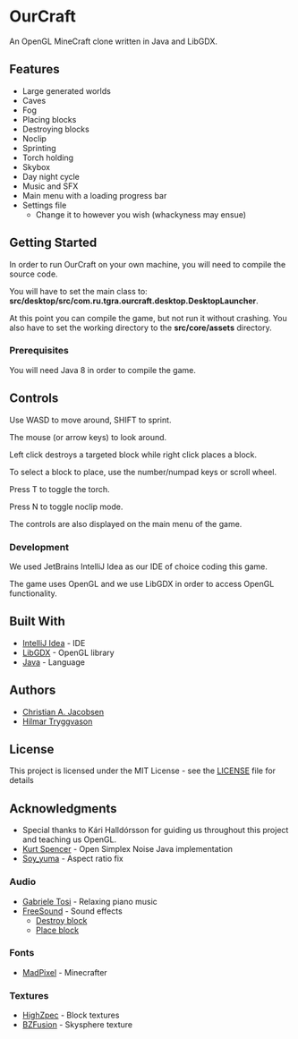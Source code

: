 # OurCraft

An OpenGL MineCraft clone written in Java and LibGDX.

## Features

* Large generated worlds
* Caves
* Fog
* Placing blocks
* Destroying blocks
* Noclip
* Sprinting
* Torch holding
* Skybox
* Day night cycle
* Music and SFX
* Main menu with a loading progress bar
* Settings file
    * Change it to however you wish (whackyness may ensue)

## Getting Started

In order to run OurCraft on your own machine, you will need to compile the source code.

You will have to set the main class to: **src/desktop/src/com.ru.tgra.ourcraft.desktop.DesktopLauncher**.

At this point you can compile the game, but not run it without crashing. You also have to set the working directory to the **src/core/assets** directory.

### Prerequisites

You will need Java 8 in order to compile the game.

## Controls

Use WASD to move around, SHIFT to sprint.

The mouse (or arrow keys) to look around.

Left click destroys a targeted block while right click places a block.

To select a block to place, use the number/numpad keys or scroll wheel.

Press T to toggle the torch.

Press N to toggle noclip mode.

The controls are also displayed on the main menu of the game.

### Development

We used JetBrains IntelliJ Idea as our IDE of choice coding this game.

The game uses OpenGL and we use LibGDX in order to access OpenGL functionality.

## Built With

* [IntelliJ Idea](https://www.jetbrains.com/idea/) - IDE
* [LibGDX](https://libgdx.badlogicgames.com/) - OpenGL library
* [Java](https://www.java.com/en/) - Language

## Authors

* [Christian A. Jacobsen](https://github.com/ChristianJacobsen/)
* [Hilmar Tryggvason](https://github.com/Indexu/)

## License

This project is licensed under the MIT License - see the [LICENSE](LICENSE) file for details

## Acknowledgments

* Special thanks to Kári Halldórsson for guiding us throughout this project and teaching us OpenGL.
* [Kurt Spencer](https://gist.github.com/KdotJPG/b1270127455a94ac5d19) - Open Simplex Noise Java implementation
* [Soy_yuma](http://acamara.es/blog/2012/02/keep-screen-aspect-ratio-with-different-resolutions-using-libgdx/) - Aspect ratio fix

### Audio

* [Gabriele Tosi](https://www.youtube.com/watch?v=MQWpXS_hJgA) - Relaxing piano music
* [FreeSound](https://freesound.org/) - Sound effects
    * [Destroy block](https://freesound.org/people/Chance4doom/sounds/394213/)
    * [Place block](https://freesound.org/people/IanStarGem/sounds/274775/)

### Fonts

* [MadPixel](https://www.dafont.com/minecrafter.font) - Minecrafter

### Textures

* [HighZpec](https://www.planetminecraft.com/texture_pack/111-default-upgrade-16x/) - Block textures
* [BZFusion](http://www.bzfusion.net/skymaps/sky_photo3.jpg) - Skysphere texture